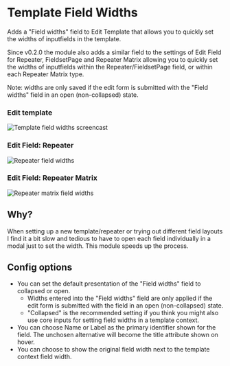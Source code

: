 # Template Field Widths

Adds a "Field widths" field to Edit Template that allows you to quickly set the widths of inputfields in the template. 

Since v0.2.0 the module also adds a similar field to the settings of Edit Field for Repeater, FieldsetPage and Repeater Matrix allowing you to quickly set the widths of inputfields within the Repeater/FieldsetPage field, or within each Repeater Matrix type.

Note: widths are only saved if the edit form is submitted with the "Field widths" field in an open (non-collapsed) state.

### Edit template

![Template field widths screencast](https://user-images.githubusercontent.com/1538852/49207167-0cbef100-f419-11e8-965a-ca46b4f256d1.gif)

### Edit Field: Repeater

![Repeater field widths](https://user-images.githubusercontent.com/1538852/183234669-52f9c13e-da60-44e0-95f7-c7f244e861ce.png)


### Edit Field: Repeater Matrix

![Repeater matrix field widths](https://user-images.githubusercontent.com/1538852/183234670-c3a59d29-c844-4f7d-9ec6-8031cd1b694b.png)

## Why?

When setting up a new template/repeater or trying out different field layouts I find it a bit slow and tedious to have to open each field individually in a modal just to set the width. This module speeds up the process.

## Config options

* You can set the default presentation of the "Field widths" field to collapsed or open. 
    * Widths entered into the "Field widths" field are only applied if the edit form is submitted with the field in an open (non-collapsed) state. 
    * "Collapsed" is the recommended setting if you think you might also use core inputs for setting field widths in a template context.
* You can choose Name or Label as the primary identifier shown for the field. The unchosen alternative will become the title attribute shown on hover.
* You can choose to show the original field width next to the template context field width.
